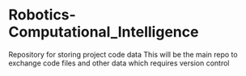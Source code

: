# Robotics-Computational_Intelligence
Repository for storing project code data
This will be the main repo to exchange code files and other data which requires version control
